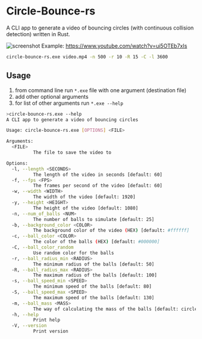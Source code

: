 # Circle-Bounce-rs

A CLI app to generate a video of bouncing circles 
(with continuous collision detection) written in Rust.

![screenshot](https://user-images.githubusercontent.com/40371578/205990530-b4723a3e-3419-4fc6-b257-a8b336c3bd91.png)
Example: https://www.youtube.com/watch?v=ui5OTEb7xIs
```bash
circle-bounce-rs.exe video.mp4 -n 500 -r 10 -R 15 -C -l 3600
```

## Usage
1. from command line run `*.exe` file with one argument (destination file)
2. add other optional arguments
3. for list of other arguments run `*.exe --help`

```bash
>circle-bounce-rs.exe --help
A CLI app to generate a video of bouncing circles

Usage: circle-bounce-rs.exe [OPTIONS] <FILE>

Arguments:
  <FILE>
          The file to save the video to

Options:
  -l, --length <SECONDS>
          The length of the video in seconds [default: 60]
  -f, --fps <FPS>
          The frames per second of the video [default: 60]
  -w, --width <WIDTH>
          The width of the video [default: 1920]
  -y, --height <HEIGHT>
          The height of the video [default: 1080]
  -n, --num_of_balls <NUM>
          The number of balls to simulate [default: 25]
  -b, --background_color <COLOR>
          The background color of the video (HEX) [default: #ffffff]
  -c, --ball_color <COLOR>
          The color of the balls (HEX) [default: #000000]
  -C, --ball_color_random
          Use random color for the balls
  -r, --ball_radius_min <RADIUS>
          The minimum radius of the balls [default: 50]
  -R, --ball_radius_max <RADIUS>
          The maximum radius of the balls [default: 100]
  -s, --ball_speed_min <SPEED>
          The minimum speed of the balls [default: 80]
  -S, --ball_speed_max <SPEED>
          The maximum speed of the balls [default: 130]
  -m, --ball_mass <MASS>
          The way of calculating the mass of the balls [default: circle] [possible values: circle, ball]
  -h, --help
          Print help
  -V, --version
          Print version
```
